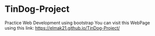 # TinDog-Project
Practice Web Development using bootstrap
You can visit this WebPage using this link:
https://elmak21.github.io/TinDog-Project/
